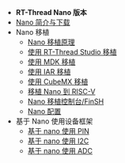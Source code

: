 <!-- docs/_sidebar.md -->

- **RT-Thread Nano 版本**
- [Nano 简介与下载](/rt-thread-version/rt-thread-nano/an0038-nano-introduction.md)
- Nano 移植
  - [Nano 移植原理](/rt-thread-version/rt-thread-nano/nano-port-principle/an0044-nano-port-principle.md)
  - [使用 RT-Thread Studio 移植](/rt-thread-version/rt-thread-nano/nano-port-studio/an0047-nano-port-studio.md)
  - [使用 MDK 移植](/rt-thread-version/rt-thread-nano/nano-port-keil/an0039-nano-port-keil.md)
  - [使用 IAR 移植](/rt-thread-version/rt-thread-nano/nano-port-iar/an0040-nano-port-iar.md)
  - [使用 CubeMX 移植](/rt-thread-version/rt-thread-nano/nano-port-cube/an0041-nano-port-cube.md)
  - [移植 Nano 到 RISC-V](/rt-thread-version/rt-thread-nano/nano-port-gcc-riscv/an0042-nano-port-gcc-riscv.md)
  - [Nano 移植控制台/FinSH](/rt-thread-version/rt-thread-nano/finsh-port/an0045-finsh-port.md)
  - [Nano 配置](/rt-thread-version/rt-thread-nano/nano-config/an0043-nano-config.md)
- 基于 Nano 使用设备框架
  - [基于 nano 使用 PIN](/rt-thread-version/rt-thread-nano/nano-ref/nano-device-pin/nano-device-pin.md)
  - [基于 nano 使用 I2C](/rt-thread-version/rt-thread-nano/nano-ref/nano-device-i2c/nano-device-i2c.md)
  - [基于 nano 使用 ADC](/rt-thread-version/rt-thread-nano/nano-ref/nano-device-adc/nano-device-adc.md)
